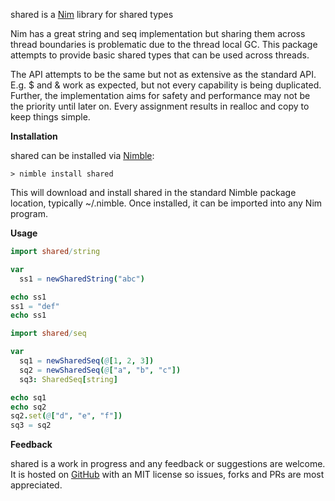 shared is a [Nim](https://nim-lang.org/) library for shared types

Nim has a great string and seq implementation but sharing them across thread boundaries is problematic due to the thread local GC. This package attempts to provide basic shared types that can be used across threads.

The API attempts to be the same but not as extensive as the standard API. E.g. $ and & work as expected, but not every capability is being duplicated. Further, the implementation aims for safety and performance may not be the priority until later on. Every assignment results in realloc and copy to keep things simple.

__Installation__

shared can be installed via [Nimble](https://github.com/nim-lang/nimble):

```
> nimble install shared
```

This will download and install shared in the standard Nimble package location, typically ~/.nimble. Once installed, it can be imported into any Nim program.

__Usage__

```nim
import shared/string

var
  ss1 = newSharedString("abc")

echo ss1
ss1 = "def"
echo ss1
```

```nim
import shared/seq

var
  sq1 = newSharedSeq(@[1, 2, 3])
  sq2 = newSharedSeq(@["a", "b", "c"])
  sq3: SharedSeq[string]

echo sq1
echo sq2
sq2.set(@["d", "e", "f"])
sq3 = sq2
```

__Feedback__

shared is a work in progress and any feedback or suggestions are welcome. It is hosted on [GitHub](https://github.com/genotrance/shared) with an MIT license so issues, forks and PRs are most appreciated.
